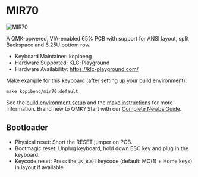 # MIR70

![MIR70](https://i.imgur.com/5BzAgPgl.png)

A QMK-powered, VIA-enabled 65% PCB with support for ANSI layout, split Backspace and 6.25U bottom row.

* Keyboard Maintainer: kopibeng
* Hardware Supported: KLC-Playground
* Hardware Availability: https://klc-playground.com/

Make example for this keyboard (after setting up your build environment):

    make kopibeng/mir70:default

See the [build environment setup](https://docs.qmk.fm/#/getting_started_build_tools) and the [make instructions](https://docs.qmk.fm/#/getting_started_make_guide) for more information. Brand new to QMK? Start with our [Complete Newbs Guide](https://docs.qmk.fm/#/newbs).

## Bootloader

* Physical reset: Short the RESET jumper on PCB.
* Bootmagic reset: Unplug keyboard, hold down ESC key and plug in the keyboard.
* Keycode reset: Press the `QK_BOOT` keycode (default: MO(1) + Home keys) in layout if available.
